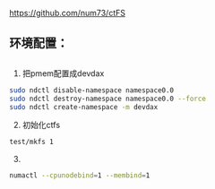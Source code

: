 https://github.com/num73/ctFS

## 环境配置： ##



## 
1. 把pmem配置成devdax

```sh
sudo ndctl disable-namespace namespace0.0
sudo ndctl destroy-namespace namespace0.0 --force
sudo ndctl create-namespace -m devdax 
```

2. 初始化ctfs


```sh
test/mkfs 1
```

3. 

```sh
numactl --cpunodebind=1 --membind=1 
```